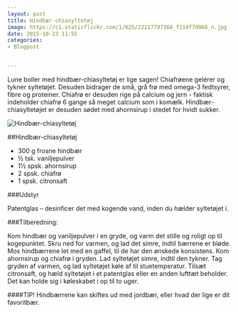 ```yaml
---
layout: post
title: Hindbær-chiasyltetøj
image: https://c1.staticflickr.com/1/625/22217797368_f214f7d968_n.jpg
date: 2015-10-23 11:55
categories:
- Blogpost


---
```


Lune boller med hindbær-chiasyltetøj er lige sagen! Chiafrøene gelérer og tykner syltetøjet. Desuden bidrager de små, grå frø med omega-3 fedtsyrer, fibre og proteiner. Chiafrø er desuden rige på calcium og jern - faktisk indeholder chiafrø 6 gange så meget calcium som i komælk. Hindbær-chiasyltetøjet er desuden sødet med ahornsirup i stedet for hvidt sukker.



 
![Hindbær-chiasyltetøj](https://c1.staticflickr.com/1/625/22217797368_a3baa5b51d_o.png) 


##Hindbær-chiasyltetøj

- 300 g frosne hindbær
- ½ tsk. vaniljepulver
- 1½ spsk. ahornsirup
- 2 spsk. chiafrø
- 1 spsk. citronsaft
 

###Udstyr

Patentglas – desinficer det med kogende vand, inden du hælder syltetøjet i.
 

###Tilberedning:

Kom hindbær og vaniljepulver i en gryde, og varm det stille og roligt op til kogepunktet.
Skru ned for varmen, og lad det simre, indtil bærrene er bløde.
Mos hindbærrene let med en gaffel, til de har den ønskede konsistens.
Kom ahornsirup og chiafrø i gryden. Lad syltetøjet simre, indtil den tykner.
Tag gryden af varmen, og lad syltetøjet køle af til stuetemperatur.
Tilsæt citronsaft, og hæld syltetøjet i et patentglas eller en anden lufttæt beholder. Det kan holde sig i køleskabet i op til to uger.
 
####TIP!
Hindbærrene kan skiftes ud med jordbær, eller hvad der lige er dit favoritbær.
















